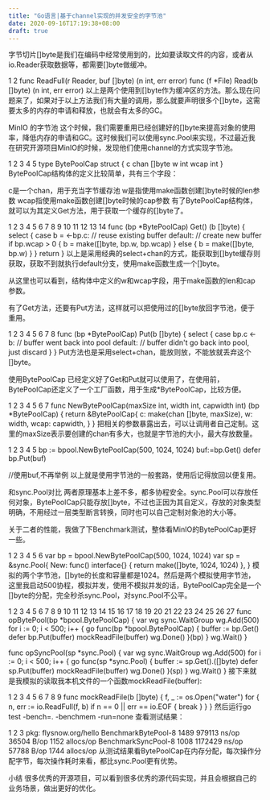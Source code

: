 ```yaml
---
title: "Go语言|基于channel实现的并发安全的字节池"
date: 2020-09-16T17:19:38+08:00
draft: true
---
```


字节切片[]byte是我们在编码中经常使用到的，比如要读取文件的内容，或者从io.Reader获取数据等，都需要[]byte做缓冲。

1
2
func ReadFull(r Reader, buf []byte) (n int, err error)
func (f *File) Read(b []byte) (n int, err error)
以上是两个使用到[]byte作为缓冲区的方法。那么现在问题来了，如果对于以上方法我们有大量的调用，那么就要声明很多个[]byte，这需要太多的内存的申请和释放，也就会有太多的GC。

MinIO 的字节池
这个时候，我们需要重用已经创建好的[]byte来提高对象的使用率，降低内存的申请和GC。这时候我们可以使用sync.Pool来实现，不过最近我在研究开源项目MinIO的时候，发现他们使用channel的方式实现字节池。

1
2
3
4
5
type BytePoolCap struct {
	c    chan []byte
	w    int
	wcap int
}
BytePoolCap结构体的定义比较简单，共有三个字段：

c是一个chan，用于充当字节缓存池
w是指使用make函数创建[]byte时候的len参数
wcap指使用make函数创建[]byte时候的cap参数
有了BytePoolCap结构体，就可以为其定义Get方法，用于获取一个缓存的[]byte了。

 1
 2
 3
 4
 5
 6
 7
 8
 9
10
11
12
13
14
func (bp *BytePoolCap) Get() (b []byte) {
	select {
	case b = <-bp.c:
	// reuse existing buffer
	default:
		// create new buffer
		if bp.wcap > 0 {
			b = make([]byte, bp.w, bp.wcap)
		} else {
			b = make([]byte, bp.w)
		}
	}
	return
}
以上是采用经典的select+chan的方式，能获取到[]byte缓存则获取，获取不到就执行default分支，使用make函数生成一个[]byte。

从这里也可以看到，结构体中定义的w和wcap字段，用于make函数的len和cap参数。

有了Get方法，还要有Put方法，这样就可以把使用过的[]byte放回字节池，便于重用。

1
2
3
4
5
6
7
8
func (bp *BytePoolCap) Put(b []byte) {
	select {
	case bp.c <- b:
		// buffer went back into pool
	default:
		// buffer didn't go back into pool, just discard
	}
}
Put方法也是采用select+chan，能放则放，不能放就丢弃这个[]byte。

使用BytePoolCap
已经定义好了Get和Put就可以使用了，在使用前，BytePoolCap还定义了一个工厂函数，用于生成*BytePoolCap，比较方便。

1
2
3
4
5
6
7
func NewBytePoolCap(maxSize int, width int, capwidth int) (bp *BytePoolCap) {
	return &BytePoolCap{
		c:    make(chan []byte, maxSize),
		w:    width,
		wcap: capwidth,
	}
}
把相关的参数暴露出去，可以让调用者自己定制。这里的maxSize表示要创建的chan有多大，也就是字节池的大小，最大存放数量。

1
2
3
4
5
bp := bpool.NewBytePoolCap(500, 1024, 1024)
buf:=bp.Get()
defer bp.Put(buf)

//使用buf,不再举例
以上就是使用字节池的一般套路，使用后记得放回以便复用。

和sync.Pool对比
两者原理基本上差不多，都多协程安全。sync.Pool可以存放任何对象，BytePoolCap只能存放[]byte，不过也正因为其自定义，存放的对象类型明确，不用经过一层类型断言转换，同时也可以自己定制对象池的大小等。

关于二者的性能，我做了下Benchmark测试，整体看MinIO的BytePoolCap更好一些。

1
2
3
4
5
6
var bp = bpool.NewBytePoolCap(500, 1024, 1024)
var sp = &sync.Pool{
	New: func() interface{} {
		return make([]byte, 1024, 1024)
	},
}
模拟的两个字节池，[]byte的长度和容量都是1024。然后是两个模拟使用字节池，这里我启动500协程，模拟并发，使用不模拟并发的话，BytePoolCap完全是一个[]byte的分配，完全秒杀sync.Pool，对sync.Pool不公平。

 1
 2
 3
 4
 5
 6
 7
 8
 9
10
11
12
13
14
15
16
17
18
19
20
21
22
23
24
25
26
27
func opBytePool(bp *bpool.BytePoolCap) {
	var wg sync.WaitGroup
	wg.Add(500)
	for i := 0; i < 500; i++ {
		go func(bp *bpool.BytePoolCap) {
			buffer := bp.Get()
			defer bp.Put(buffer)
			mockReadFile(buffer)
			wg.Done()
		}(bp)
	}
	wg.Wait()
}

func opSyncPool(sp *sync.Pool) {
	var wg sync.WaitGroup
	wg.Add(500)
	for i := 0; i < 500; i++ {
		go func(sp *sync.Pool) {
			buffer := sp.Get().([]byte)
			defer sp.Put(buffer)
			mockReadFile(buffer)
			wg.Done()
		}(sp)
	}
	wg.Wait()
}
接下来就是我模拟的读取我本机文件的一个函数mockReadFile(buffer):

1
2
3
4
5
6
7
8
9
func mockReadFile(b []byte) {
	f, _ := os.Open("water")
	for {
		n, err := io.ReadFull(f, b)
		if n == 0 || err == io.EOF {
			break
		}
	}
}
然后运行go test -bench=. -benchmem -run=none 查看测试结果：

1
2
3
pkg: flysnow.org/hello
BenchmarkBytePool-8         1489            979113 ns/op           36504 B/op       1152 allocs/op
BenchmarkSyncPool-8         1008           1172429 ns/op           57788 B/op       1744 allocs/op
从测试结果看BytePoolCap在内存分配，每次操作分配字节，每次操作耗时来看，都比sync.Pool更有优势。

小结
很多优秀的开源项目，可以看到很多优秀的源代码实现，并且会根据自己的业务场景，做出更好的优化。
